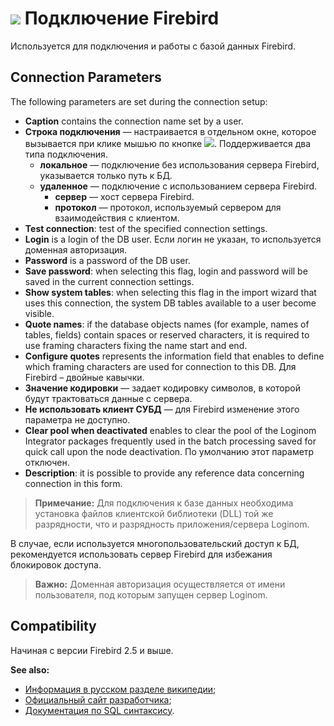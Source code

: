# ![ ](../../../images/icons/data-sources/db-firebird_default.svg) Подключение Firebird

Используется для подключения и работы с базой данных Firebird.

## Connection Parameters

The following parameters are set during the connection setup:

* **Caption** contains the connection name set by a user.
* **Строка подключения** — настраивается в отдельном окне, которое вызывается при клике мышью по кнопке ![ ](../../../images/extjs-theme/form/open-trigger/open-trigger_default.svg). Поддерживается два типа подключения.
   * **локальное** — подключение без использования сервера Firebird, указывается только путь к БД.
   * **удаленное** — подключение с использованием сервера Firebird.
      * **сервер** — хост сервера Firebird.
      * **протокол** — протокол, используемый сервером для взаимодействия с клиентом.
* **Test connection**: test of the specified connection settings.
* **Login** is a login of the DB user. Если логин не указан, то используется доменная авторизация.
* **Password** is a password of the DB user.
* **Save password**: when selecting this flag, login and password will be saved in the current connection settings.
* **Show system tables**: when selecting this flag in the import wizard that uses this connection, the system DB tables available to a user become visible.
* **Quote names**: if the database objects names (for example, names of tables, fields) contain spaces or reserved characters, it is required to use framing characters fixing the name start and end.
* **Configure quotes** represents the information field that enables to define which framing characters are used for connection to this DB. Для Firebird – двойные кавычки.
* **Значение кодировки** — задает кодировку символов, в которой будут трактоваться данные с сервера.
* **Не использовать клиент СУБД** —  для Firebird изменение этого параметра не доступно.
* **Clear pool when deactivated** enables to clear the pool of the Loginom Integrator packages frequently used in the batch processing saved for quick call upon the node deactivation. По умолчанию этот параметр отключен.
* **Description**: it is possible to provide any reference data concerning connection in this form.

> **Примечание:** Для подключения к базе данных необходима установка файлов клиентской библиотеки (DLL) той же разрядности, что и разрядность приложения/сервера Loginom.

В случае, если используется многопользовательский доступ к БД, рекомендуется использовать сервер Firebird для избежания блокировок доступа.

> **Важно:** Доменная авторизация осуществляется от имени пользователя, под которым запущен сервер Loginom.

## Compatibility

Начиная с версии Firebird 2.5 и выше.

**See also:**

* [Информация в русском разделе википедии](https://ru.wikipedia.org/wiki/Firebird);
* [Официальный сайт разработчика](https://firebirdsql.org/);
* [Документация по SQL синтаксису](https://www.firebirdsql.org/file/documentation/reference_manuals/fblangref25-en/html/fblangref25-dml.html).
